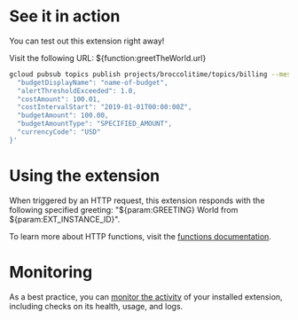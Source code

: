 <!--
This file provides your users an overview of how to use your extension after they've installed it. All content is optional, but this is the recommended format. Your users will see the contents of this file in the Firebase console after they install the extension.

Include instructions for using the extension and any important functional details. Also include **detailed descriptions** for any additional post-installation setup required by the user.

Reference values for the extension instance using the ${param:PARAMETER_NAME} or ${function:VARIABLE_NAME} syntax.
Learn more in the docs: https://firebase.google.com/docs/extensions/publishers/user-documentation#reference-in-postinstall

Learn more about writing a POSTINSTALL.md file in the docs:
https://firebase.google.com/docs/extensions/publishers/user-documentation#writing-postinstall
-->

# See it in action

You can test out this extension right away!

Visit the following URL:
${function:greetTheWorld.url}

```bash
gcloud pubsub topics publish projects/broccolitime/topics/billing --message '{
  "budgetDisplayName": "name-of-budget",
  "alertThresholdExceeded": 1.0,
  "costAmount": 100.01,
  "costIntervalStart": "2019-01-01T00:00:00Z",
  "budgetAmount": 100.00,
  "budgetAmountType": "SPECIFIED_AMOUNT",
  "currencyCode": "USD"
}'
```

# Using the extension

When triggered by an HTTP request, this extension responds with the following specified greeting: "${param:GREETING} World from ${param:EXT_INSTANCE_ID}".

To learn more about HTTP functions, visit the [functions documentation](https://firebase.google.com/docs/functions/http-events).

<!-- We recommend keeping the following section to explain how to monitor extensions with Firebase -->

# Monitoring

As a best practice, you can [monitor the activity](https://firebase.google.com/docs/extensions/manage-installed-extensions#monitor) of your installed extension, including checks on its health, usage, and logs.

